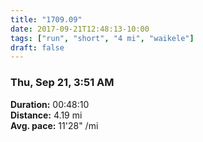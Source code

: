 ```yaml
---
title: "1709.09"
date: 2017-09-21T12:48:13-10:00
tags: ["run", "short", "4 mi", "waikele"]
draft: false
---
```


### Thu, Sep 21, 3:51 AM

**Duration:** 00:48:10  
**Distance:** 4.19 mi  
**Avg. pace:** 11'28" /mi